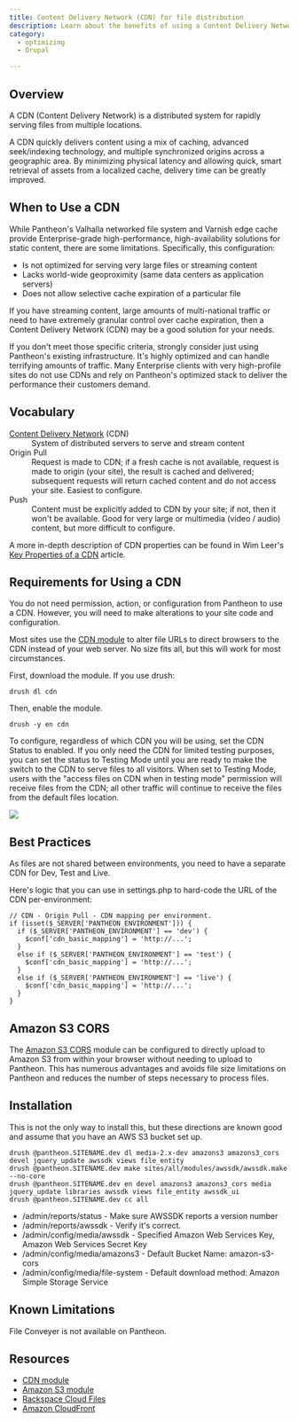 ```yaml
---
title: Content Delivery Network (CDN) for file distribution
description: Learn about the benefits of using a Content Delivery Network (CDN).
category:
  - optimizing
  - Drupal

---
```


## Overview

A CDN (Content Delivery Network) is a distributed system for rapidly serving files from multiple locations.

A CDN quickly delivers content using a mix of caching, advanced seek/indexing technology, and multiple synchronized origins across a geographic area. By minimizing physical latency and allowing quick, smart retrieval of assets from a localized cache, delivery time can be greatly improved.

## When to Use a CDN

While Pantheon's Valhalla networked file system and Varnish edge cache provide Enterprise-grade high-performance, high-availability solutions for static content, there are some limitations. Specifically, this configuration:

- Is not optimized for serving very large files or streaming content
- Lacks world-wide geoproximity (same data centers as application servers)
- Does not allow selective cache expiration of a particular file

If you have streaming content, large amounts of multi-national traffic or need to have extremely granular control over cache expiration, then a Content Delivery Network (CDN) may be a good solution for your needs.

If you don't meet those specific criteria, strongly consider just using Pantheon's existing infrastructure. It's highly optimized and can handle terrifying amounts of traffic. Many Enterprise clients with very high-profile sites do not use CDNs and rely on Pantheon's optimized stack to deliver the performance their customers demand.

## Vocabulary
<dl>
	<dt>
<a href="http://en.wikipedia.org/wiki/Content_delivery_network">Content Delivery Network</a> (CDN)</dt>
	<dd>System of distributed servers to serve and stream content</dd>
	<dt>Origin Pull</dt>
	<dd>Request is made to CDN; if a fresh cache is not available, request is made to origin (your site), the result is cached and delivered; subsequent requests will return cached content and do not access your site. Easiest to configure.</dd>
	<dt>Push</dt>
	<dd>Content must be explicitly added to CDN by your site; if not, then it won't be available. Good for very large or multimedia (video / audio) content, but more difficult to configure.</dd>
</dl>

A more in-depth description of CDN properties can be found in Wim Leer's [Key Properties of a CDN](http://wimleers.com/article/key-properties-of-a-cdn) article.

## Requirements for Using a CDN

You do not need permission, action, or configuration from Pantheon to use a CDN. However, you will need to make alterations to your site code and configuration.

Most sites use the [CDN module](https://drupal.org/project/cdn) to alter file URLs to direct browsers to the CDN instead of your web server. No size fits all, but this will work for most circumstances.

First, download the module. If you use drush:

    drush dl cdn

Then, enable the module.

    drush -y en cdn

To configure, regardless of which CDN you will be using, set the CDN Status to enabled. If you only need the CDN for limited testing purposes, you can set the status to Testing Mode until you are ready to make the switch to the CDN to serve files to all visitors. When set to Testing Mode, users with the "access files on CDN when in testing mode" permission will receive files from the CDN; all other traffic will continue to receive the files from the default files location.

 ![](https://pantheon-systems.desk.com/customer/portal/attachments/196366)
## Best Practices

As files are not shared between environments, you need to have a separate CDN for Dev, Test and Live.

Here's logic that you can use in settings.php to hard-code the URL of the CDN per-environment:

    // CDN - Origin Pull - CDN mapping per environment.
    if (isset($_SERVER['PANTHEON_ENVIRONMENT'])) {
      if ($_SERVER['PANTHEON_ENVIRONMENT'] == 'dev') {
        $conf['cdn_basic_mapping'] = 'http://...';
      }
      else if ($_SERVER['PANTHEON_ENVIRONMENT'] == 'test') {
        $conf['cdn_basic_mapping'] = 'http://...';
      }
      else if ($_SERVER['PANTHEON_ENVIRONMENT'] == 'live') {
        $conf['cdn_basic_mapping'] = 'http://...';
      }
    }

## Amazon S3 CORS

The [Amazon S3 CORS](https://drupal.org/project/amazons3_cors) module can be configured to directly upload to Amazon S3 from within your browser without needing to upload to Pantheon. This has numerous advantages and avoids file size limitations on Pantheon and reduces the number of steps necessary to process files.

## Installation

This is not the only way to install this, but these directions are known good and assume that you have an AWS S3 bucket set up.

    drush @pantheon.SITENAME.dev dl media-2.x-dev amazons3 amazons3_cors devel jquery_update awssdk views file_entity
    drush @pantheon.SITENAME.dev make sites/all/modules/awssdk/awssdk.make --no-core
    drush @pantheon.SITENAME.dev en devel amazons3 amazons3_cors media jquery_update libraries awssdk views file_entity awssdk_ui
    drush @pantheon.SITENAME.dev cc all

- /admin/reports/status - Make sure AWSSDK reports a version number
- /admin/reports/awssdk - Verify it's correct.
- /admin/config/media/awssdk - Specified Amazon Web Services Key, Amazon Web Services Secret Key
- /admin/config/media/amazons3 - Default Bucket Name: amazon-s3-cors
- /admin/config/media/file-system - Default download method: Amazon Simple Storage Service

## Known Limitations

File Conveyer is not available on Pantheon.

## Resources

- [CDN module](http://drupal.org/project/cdn)
- [Amazon S3 module](http://drupal.org/project/amazons3)
- [Rackspace Cloud Files](http://www.rackspace.com/cloud/files/)
- [Amazon CloudFront](http://aws.amazon.com/cloudfront/)
